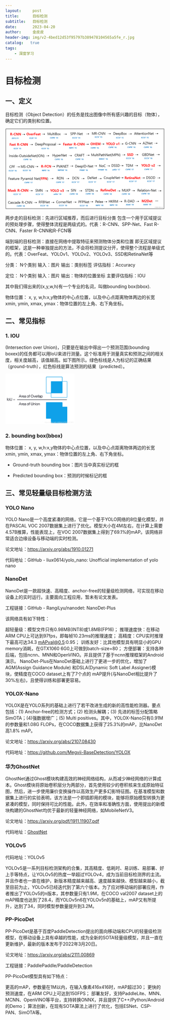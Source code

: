 ```yaml
---
layout:     post
title:      目标检测
subtitle:   目标检测
date:       2023-04-20
author:     金皮皮
header-img: img/v2-4bed12d53f95797b389478104565a5fe_r.jpg
catalog:   true
tags:
    - 深度学习
---
```

# 目标检测

## 一、定义

目标检测（Object Detection）的任务是找出图像中所有感兴趣的目标（物体），确定它们的类别和位置。

![img](目标检测.assets/2b9a12f59067471785c1c77a43f6485e.png)

两步走的目标检测：先进行区域推荐，而后进行目标分类
包含一个用于区域提议的预处理步骤，使得整体流程是两级式的。代表：R-CNN、SPP-Net、Fast R-CNN、Faster R-CNN和R-FCN等

端到端的目标检测：直接在网络中提取特征来预测物体分类和位置
即无区域提议的框架，这是一种单独提出的方法，不会将检测提议分开，使得整个流程是单级式的。代表：OverFeat、YOLOv1、YOLOv2、YOLOv3、SSD和RetinaNet等



分类：
N个类别
输入：图片
输出：类别标签
评估指标：Accuracy


定位：
N个类别
输入：图片
输出：物体的位置坐标
主要评估指标：IOU




其中我们得出来的(x,y,w,h)有一个专业的名词，叫做bounding box(bbox).

物体位置：
x, y, w,h:x,y物体的中心点位置，以及中心点距离物体两边的长宽
xmin, ymin, xmax, ymax：物体位置的左上角、右下角坐标。



## 二、常见指标

### 1. IOU

(Intersection over Union)，只要是在输出中得出一个预测范围(bounding boxex)的任务都可以用IoU来进行测量。这个标准用于测量真实和预测之间的相关度，相关度越高，该值越高。如下图所示。绿色标线是人为标记的正确结果（ground-truth），红色标线是算法预测的结果（predicted）。

<img src="2023-04-20-目标检测.assets/20190114221649458.png" alt="img" style="zoom:33%;" />



### 2. bounding box(bbox)

物体位置：
x, y, w,h:x,y物体的中心点位置，以及中心点距离物体两边的长宽
xmin, ymin, xmax, ymax：物体位置的左上角、右下角坐标。

- Ground-truth bounding box：图片当中真实标记的框

- Predicted bounding box：预测的时候标记的框

  

## 三、常见轻量级目标检测方法

### YOLO Nano

YOLO Nano是一个高度紧凑的网络，它是一个基于YOLO网络的8位量化模型，并在PASCAL VOC 2007数据集上进行了优化。模型大小在4M左右，在计算上需要4.57B推算，性能表现上，在VOC 2007数据集上得到了69.1%的mAP。该网络非常适合边缘设备与移动端的实时检测。

论文地址：https://arxiv.org/abs/1910.01271

代码地址：GitHub - liux0614/yolo_nano: Unofficial implementation of yolo nano

### **NanoDet**

NanoDet是一款超快速、高精度、anchor-free的轻量级检测网络，可实现在移动设备上的实时运行。主要面向工程应用，暂未有论文发表。

 工程链接：GitHub - RangiLyu/nanodet: NanoDet-Plus

该网络具有如下特性：

超轻量级：模型文件只有0.98MB(INT8)或1.8MB(FP16)；
推理速度快：在移动ARM CPU上可达到97fps，即每帧10.23ms的推理速度；
高精度：CPU实时推理下最高可达34.3 mAPval@0.5:0.95；
训练友好：比其他模型具有明显小的GPU memory消耗，在GTX1060 6G0上可做到batch-size=80；
方便部署：支持各种后端，包括ncnn、MNN和OpenVINO。并且提供了基于ncnn推理框架的Android演示。
NanoDet-Plus在NanoDet基础上进行了更进一步的优化，增加了AGM(Assign Guidance Module) 和DSLA(Dynamic Soft Label Assigner)模块，使精度在COCO dataset上有了7个点的 mAP提升(与NanoDet相比提升了30%左右)，且使得训练和部署更容易。
### YOLOX-Nano

YOLOX是在YOLO系列的基础上进行了若干改进生成的新的高性能检测器。要点包括：(1) Anchor-free的检测方式；(2) 检测头解耦；(3) 先进的标签分配策略SimOTA；(4)强数据增广；(5) Multi positives。其中，YOLOX-Nano只有0.91M的参数量和1.08G FLOPs，在COCO数据集上获得了25.3%的mAP，比NanoDet高1.8% mAP。

论文地址：https://arxiv.org/abs/2107.08430

代码地址：https://github.com/Megvii-BaseDetection/YOLOX

### 华为GhostNet

GhostNet通过Ghost模块构建高效的神经网络结构，从而减少神经网络的计算成本。Ghost模块将原始卷积层分为两部分，首先使用较少的卷积核来生成原始特征图，然后，进一步使用廉价变换操作以高效生产更多幻影特征图。在基准模型和数据集上进行的实验表明，该方法是一个即插即用的模块，能够将原始模型转换为更紧凑的模型，同时保持可比的性能。此外，在效率和准确性方面，使用提出的新模块构建的GhostNet均优于最新的轻量神经网络，如MobileNetV3。

论文地址：https://arxiv.org/pdf/1911.11907.pdf

代码地址：[GhostNet](https://github.com/huawei-noah/ghostnet)

### YOLOv5

代码地址：YOLOv5

YOLOv5是一系列目标检测架构的合集，其高精度、低耗时、易训练、易部署、好上手等特点，让YOLOv5的热度一举超过YOLOv4，成为当前目标检测界的主流。并且作者也一直在维护，新版本精度越来越高、速度越来越快、模型越来越小，截至目前为止，YOLOv5已经迭代到了第六个版本。为了应对移动端的部署应用，作者推出了YOLOv5的n版本，其参数量只有1.9M，在COCO val2007 dataset上的mAP精度也达到了28.4，而YOLOv5n6在YOLOv5n的基础上，mAP又有所提升，达到了34，同时模型参数量提升到3.2M。



### PP-PicoDet

PP-PicoDet是基于百度PaddleDetection提出的面向移动端和CPU的轻量级检测模型，在移动设备上具有卓越的性能，成为全新的SOTA轻量级模型，并且一直在更新维护，最新的版本发布于2022年3月20日。

论文地址：https://arxiv.org/abs/2111.00869

工程链接：PaddlePaddle/PaddleDetection

PP-PicoDet模型具有如下特点：

更高的mAP，参数量在1M以内，在输入像素416x416时，mAP超过30；
更快的预测速度，在ARM CPU上可达到150FPS；
部署友好，支持PaddleLite、MNN、MCNN、OpenVINO等平台，支持转换ONNX，并且提供了C++/Python/Android的Demo；
算法创新，在现有SOTA算法上进行了优化，包括ESNet、CSP-PAN、SimOTA等。

